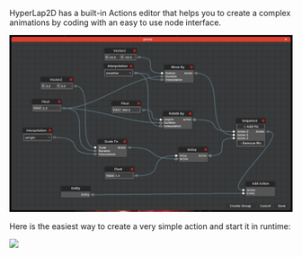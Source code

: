 HyperLap2D has a built-in Actions editor that helps you to create a complex animations by coding with an easy to use node interface.

![actions-node-editor.png](images/actions-node-editor.png)

Here is the easiest way to create a very simple action and start it in runtime:

<img src ="images/actionsToDo.gif">